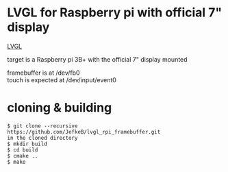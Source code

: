# LVGL for Raspberry pi with official 7" display

[LVGL](https://github.com/lvgl)  

target is a Raspberry pi 3B+ with the official 7" display mounted  

framebuffer is at /dev/fb0  
touch is expected at /dev/input/event0  


# cloning & building
```
$ git clone --recursive https://github.com/JefkeB/lvgl_rpi_framebuffer.git  
in the cloned directory  
$ mkdir build  
$ cd build  
$ cmake ..  
$ make  
```
